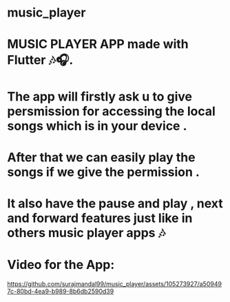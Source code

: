 # music_player

# MUSIC PLAYER APP made with Flutter 🎶🎧.
# The app will firstly ask u to give persmission for accessing the local songs which is in your device .
# After that we can easily play the songs if we give the permission .
# It also have  the pause and play , next and forward features just like in others music player apps 🎶

#  Video for the App: 






https://github.com/surajmandal99/music_player/assets/105273927/a509497c-80bd-4ea9-b989-8b6db2590d39



